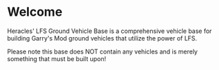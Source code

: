 # Welcome

Heracles' LFS Ground Vehicle Base is a comprehensive vehicle base for building Garry's Mod ground vehicles that utilize the power of LFS.

Please note this base does NOT contain any vehicles and is merely something that must be built upon!
